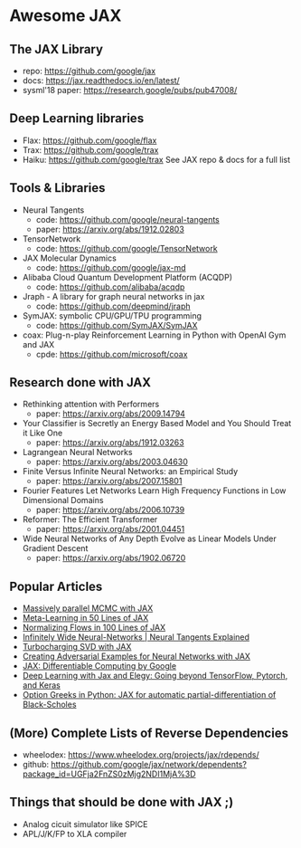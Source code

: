 # Awesome JAX

## The JAX Library
- repo: https://github.com/google/jax
- docs: https://jax.readthedocs.io/en/latest/
- sysml'18 paper: https://research.google/pubs/pub47008/

## Deep Learning libraries 
- Flax: https://github.com/google/flax
- Trax: https://github.com/google/trax
- Haiku: https://github.com/google/trax
See JAX repo & docs for a full list

## Tools & Libraries

- Neural Tangents
  - code: https://github.com/google/neural-tangents
  - paper: https://arxiv.org/abs/1912.02803
- TensorNetwork
  - code: https://github.com/google/TensorNetwork
- JAX Molecular Dynamics
  - code: https://github.com/google/jax-md
- Alibaba Cloud Quantum Development Platform (ACQDP)
  - code: https://github.com/alibaba/acqdp
- Jraph - A library for graph neural networks in jax
  - code: https://github.com/deepmind/jraph
- SymJAX: symbolic CPU/GPU/TPU programming
  - code: https://github.com/SymJAX/SymJAX
- coax: Plug-n-play Reinforcement Learning in Python with OpenAI Gym and JAX
  - cpde: https://github.com/microsoft/coax

## Research done with JAX

- Rethinking attention with Performers
  - paper: https://arxiv.org/abs/2009.14794
- Your Classifier is Secretly an Energy Based Model and You Should Treat it Like One
  - paper: https://arxiv.org/abs/1912.03263
- Lagrangean Neural Networks
  - paper: https://arxiv.org/abs/2003.04630
- Finite Versus Infinite Neural Networks: an Empirical Study
  - paper: https://arxiv.org/abs/2007.15801
- Fourier Features Let Networks Learn High Frequency Functions in Low Dimensional Domains
  - paper: https://arxiv.org/abs/2006.10739
- Reformer: The Efficient Transformer
  - paper: https://arxiv.org/abs/2001.04451
- Wide Neural Networks of Any Depth Evolve as Linear Models Under Gradient Descent
  - paper: https://arxiv.org/abs/1902.06720

## Popular Articles

- [Massively parallel MCMC with JAX](https://rlouf.github.io/post/jax-random-walk-metropolis/)
- [Meta-Learning in 50 Lines of JAX](https://blog.evjang.com/2019/02/maml-jax.html)
- [Normalizing Flows in 100 Lines of JAX](https://blog.evjang.com/2019/07/nf-jax.html)
- [Infinitely Wide Neural-Networks | Neural Tangents Explained](https://towardsdatascience.com/infinitely-wide-neural-networks-neural-tangents-explained-d6c6d896fcbf)
- [Turbocharging SVD with JAX](https://towardsdatascience.com/turbocharging-svd-with-jax-749ae12f93af)
- [Creating Adversarial Examples for Neural Networks with JAX](https://towardsdatascience.com/creating-adversarial-examples-with-jax-from-the-scratch-bf267757f672)
- [JAX: Differentiable Computing by Google](https://towardsdatascience.com/jax-differentiable-computing-by-google-78310859b4ad)
- [Deep Learning with Jax and Elegy: Going beyond TensorFlow, Pytorch, and Keras](https://towardsdatascience.com/deep-learning-with-jax-and-elegy-c0765e3ec31a)
- [Option Greeks in Python: JAX for automatic partial-differentiation of Black-Scholes](https://towardsdatascience.com/option-greeks-in-python-97980df3ab0b)


## (More) Complete Lists of Reverse Dependencies

- wheelodex: https://www.wheelodex.org/projects/jax/rdepends/
- github: https://github.com/google/jax/network/dependents?package_id=UGFja2FnZS0zMjg2NDI1MjA%3D

## Things that should be done with JAX ;)

- Analog cicuit simulator like SPICE
- APL/J/K/FP to XLA compiler

